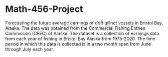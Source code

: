 # Math-456-Project
Forecasting the future average earnings of drift gillnet vessels in Bristol Bay, Alaska. The data was obtained from the Commercial Fishing Entries Commission (CFEC) of Alaska. The dataset is a collection of earnings data from each year of fishing in Bristol Bay Alaska from 1975-2020. The time period in which this data is collected is in a two month span from June through July each year.
